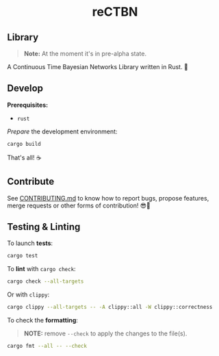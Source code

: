 <div align="center">

# reCTBN

</div>

## Library

> **Note:** At the moment it's in pre-alpha state.

A Continuous Time Bayesian Networks Library written in Rust. 🦀

## Develop

**Prerequisites:**

+ `rust`

_Prepare_ the development environment:

```sh
cargo build
```

That's all! ☕️

## Contribute

See [CONTRIBUTING.md](CONTRIBUTING.md) to know how to report bugs, propose
features, merge requests or other forms of contribution! 😎🚀

## Testing & Linting

To launch **tests**:

```sh
cargo test
```

To **lint** with `cargo check`:

```sh
cargo check --all-targets
```

Or with `clippy`:

```sh
cargo clippy --all-targets -- -A clippy::all -W clippy::correctness
```

To check the **formatting**:

> **NOTE:** remove `--check` to apply the changes to the file(s).

```sh
cargo fmt --all -- --check
```
